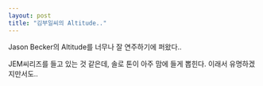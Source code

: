 ```yaml
---
layout: post
title: "김부일씨의 Altitude.."
---
```


Jason Becker의 Altitude를 너무나 잘 연주하기에 퍼왔다..

JEM씨리즈를 들고 있는 것 같은데, 솔로 톤이 아주 맘에 들게 뽑힌다. 이래서 유명하겠지만서도..



